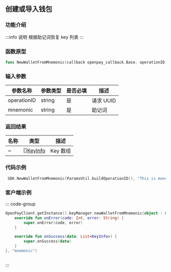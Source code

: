 ## 创建或导入钱包

### 功能介绍

:::info 说明
根据助记词恢复 key 列表
:::

### 函数原型

```go showLineNumbers
func NewWalletFromMnemonic(callback openpay_callback.Base, operationID string, mnemonic string)
```

### 输入参数

| 参数名称    | 参数类型 | 是否必填 | 描述      |
| ----------- | -------- | -------- | --------- |
| operationID | string   | 是       | 请求 UUID |
| mnemonic    | string   | 是       | 助记词    |

### 返回结果

| 名称 | 类型                                   | 描述     |
| ---- | -------------------------------------- | -------- |
| ~    | [][KeyInfo](/common/entity.md#keyinfo) | Key 数组 |

### 代码示例

```go showLineNumbers
 SDK.NewWalletFromMnemonic(ParamsUtil.buildOperationID(), "This is monemonic phrase demo")
```

### 客户端示例

::: code-group

```kotlin [Android]
OpenPayClient.getInstance().keyManager.newWalletFromMnemonic(object : OnBase<List<KeyInfo>> {
    override fun onError(code: Int, error: String) {
        super.onError(code, error)
    }

    override fun onSuccess(data: List<KeyInfo>) {
        super.onSuccess(data)
    }
}, "mnemonic")
```

```sh [Ios]
```

:::
